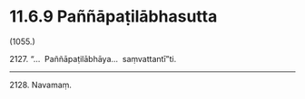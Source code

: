 

# 11.6.9 Paññāpaṭilābhasutta




(1055.)

2127\. “…  Paññāpaṭilābhāya…  saṃvattantī”ti.

---

2128\. Navamaṃ.





